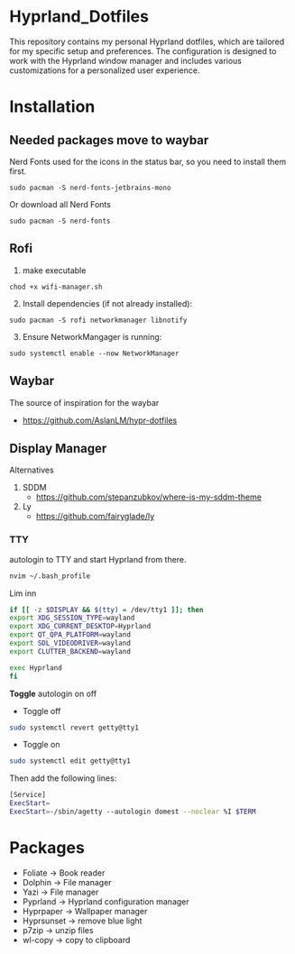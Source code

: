# Hyprland_Dotfiles
This repository contains my personal Hyprland dotfiles, which are tailored for my specific setup and preferences. The configuration is designed to work with the Hyprland window manager and includes various customizations for a personalized user experience.

# Installation


## Needed packages move to waybar

Nerd Fonts used for the icons in the status bar, so you need to install them first.
```
sudo pacman -S nerd-fonts-jetbrains-mono
```

Or download all Nerd Fonts 
```
sudo pacman -S nerd-fonts
```

## Rofi 
1. make executable 

```
chod +x wifi-manager.sh 
```

2. Install dependencies (if not already installed):
```
sudo pacman -S rofi networkmanager libnotify
``` 

3. Ensure NetworkMangager is running:
```
sudo systemctl enable --now NetworkManager

```


## Waybar
The source of inspiration for the waybar 
- https://github.com/AslanLM/hypr-dotfiles


## Display Manager 
Alternatives 
1. SDDM
    - https://github.com/stepanzubkov/where-is-my-sddm-theme
2. Ly 
    - https://github.com/fairyglade/ly
 ### TTY
 autologin to TTY and start Hyprland from there. 
    
```bash 
nvim ~/.bash_profile
```

Lim inn 
```bash
if [[ -z $DISPLAY && $(tty) = /dev/tty1 ]]; then
export XDG_SESSION_TYPE=wayland
export XDG_CURRENT_DESKTOP=Hyprland
export QT_QPA_PLATFORM=wayland
export SDL_VIDEODRIVER=wayland
export CLUTTER_BACKEND=wayland

exec Hyprland
fi
``` 

**Toggle** autologin on off 
- Toggle off 
```bash
sudo systemctl revert getty@tty1
``` 
- Toggle on 
```bash 
sudo systemctl edit getty@tty1
```
Then add the following lines:
```bash 
[Service]
ExecStart=
ExecStart=-/sbin/agetty --autologin domest --noclear %I $TERM
```
# Packages 
- Foliate -> Book reader
- Dolphin -> File manager
- Yazi -> File manager
- Pyprland -> Hyprland configuration manager
- Hyprpaper -> Wallpaper manager
- Hyprsunset -> remove blue light
- p7zip -> unzip files
- wl-copy -> copy to clipboard

